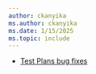 ```yaml
---
author: ckanyika
ms.author: ckanyika
ms.date: 1/15/2025
ms.topic: include
---
```

 
- [Test Plans bug fixes](#test-plans-bug-fixes)
